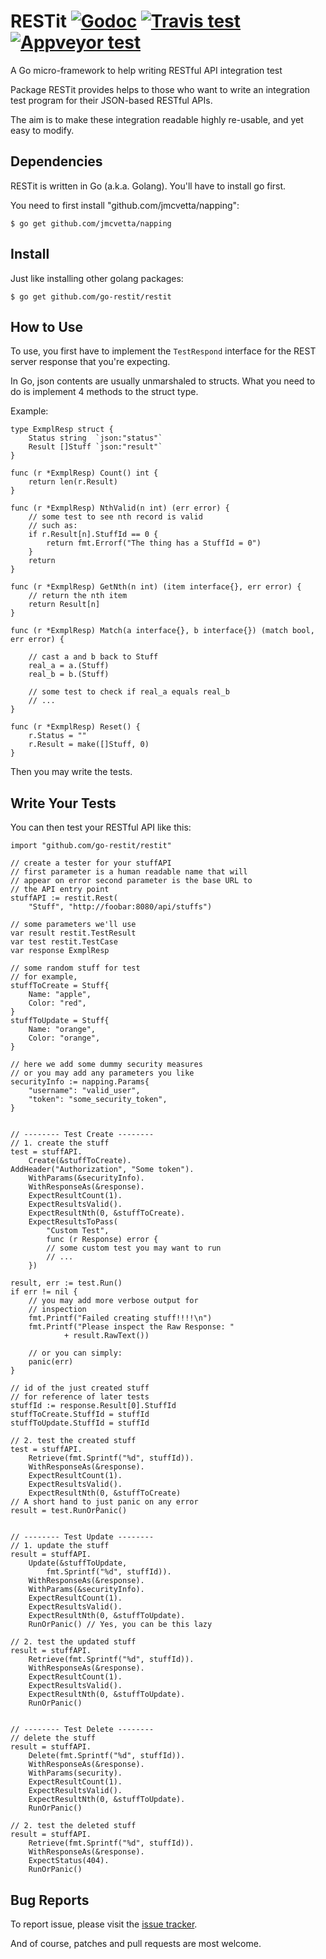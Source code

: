 # RESTit [![Godoc][godoc-badge]][godoc] [![Travis test][travis-badge]][travis] [![Appveyor test][appveyor-badge]][appveyor]

A Go micro-framework to help writing RESTful API integration test

Package RESTit provides helps to those who want to write an
integration test program for their JSON-based RESTful APIs.

The aim is to make these integration readable highly re-usable,
and yet easy to modify.

[godoc]: https://godoc.org/github.com/go-restit/restit
[godoc-badge]: https://godoc.org/github.com/go-restit/restit?status.svg
[travis]: https://travis-ci.org/go-restit/restit?branch=master
[travis-badge]: https://api.travis-ci.org/go-restit/restit.svg?branch=master
[appveyor]: https://ci.appveyor.com/project/yookoala/restit?branch=master
[appveyor-badge]: https://ci.appveyor.com/api/projects/status/github/go-restit/restit?branch=master&svg=true



Dependencies
------------

RESTit is written in Go (a.k.a. Golang). You'll have to install go
first.

You need to first install "github.com/jmcvetta/napping":

    $ go get github.com/jmcvetta/napping


Install
-------

Just like installing other golang packages:

    $ go get github.com/go-restit/restit


How to Use
----------

To use, you first have to implement the `TestRespond`
interface for the REST server response that you're
expecting.

In Go, json contents are usually unmarshaled to structs.
What you need to do is implement 4 methods to the struct
type.

Example:

    type ExmplResp struct {
    	Status string  `json:"status"`
    	Result []Stuff `json:"result"`
    }

    func (r *ExmplResp) Count() int {
    	return len(r.Result)
    }

    func (r *ExmplResp) NthValid(n int) (err error) {
    	// some test to see nth record is valid
    	// such as:
    	if r.Result[n].StuffId == 0 {
    		return fmt.Errorf("The thing has a StuffId = 0")
    	}
    	return
    }

    func (r *ExmplResp) GetNth(n int) (item interface{}, err error) {
    	// return the nth item
    	return Result[n]
    }

    func (r *ExmplResp) Match(a interface{}, b interface{}) (match bool, err error) {

    	// cast a and b back to Stuff
    	real_a = a.(Stuff)
    	real_b = b.(Stuff)

    	// some test to check if real_a equals real_b
    	// ...
    }

    func (r *ExmplResp) Reset() {
        r.Status = ""
        r.Result = make([]Stuff, 0)
    }

Then you may write the tests.


Write Your Tests
----------------

You can then test your RESTful API like this:

    import "github.com/go-restit/restit"

    // create a tester for your stuffAPI
    // first parameter is a human readable name that will
    // appear on error second parameter is the base URL to
    // the API entry point
    stuffAPI := restit.Rest(
        "Stuff", "http://foobar:8080/api/stuffs")

    // some parameters we'll use
    var result restit.TestResult
    var test restit.TestCase
    var response ExmplResp

    // some random stuff for test
    // for example,
    stuffToCreate = Stuff{
        Name: "apple",
        Color: "red",
    }
    stuffToUpdate = Stuff{
        Name: "orange",
        Color: "orange",
    }

    // here we add some dummy security measures
    // or you may add any parameters you like
    securityInfo := napping.Params{
        "username": "valid_user",
        "token": "some_security_token",
    }


    // -------- Test Create --------
    // 1. create the stuff
    test = stuffAPI.
        Create(&stuffToCreate).
	AddHeader("Authorization", "Some token").
        WithParams(&securityInfo).
        WithResponseAs(&response).
        ExpectResultCount(1).
        ExpectResultsValid().
        ExpectResultNth(0, &stuffToCreate).
        ExpectResultsToPass(
            "Custom Test",
            func (r Response) error {
            // some custom test you may want to run
            // ...
        })

    result, err := test.Run()
    if err != nil {
        // you may add more verbose output for
        // inspection
        fmt.Printf("Failed creating stuff!!!!\n")
        fmt.Printf("Please inspect the Raw Response: "
                + result.RawText())

        // or you can simply:
        panic(err)
    }

    // id of the just created stuff
    // for reference of later tests
    stuffId := response.Result[0].StuffId
    stuffToCreate.StuffId = stuffId
    stuffToUpdate.StuffId = stuffId

    // 2. test the created stuff
    test = stuffAPI.
        Retrieve(fmt.Sprintf("%d", stuffId)).
        WithResponseAs(&response).
        ExpectResultCount(1).
        ExpectResultsValid().
        ExpectResultNth(0, &stuffToCreate)
    // A short hand to just panic on any error
    result = test.RunOrPanic()


    // -------- Test Update --------
    // 1. update the stuff
    result = stuffAPI.
        Update(&stuffToUpdate,
            fmt.Sprintf("%d", stuffId)).
        WithResponseAs(&response).
        WithParams(&securityInfo).
        ExpectResultCount(1).
        ExpectResultsValid().
        ExpectResultNth(0, &stuffToUpdate).
        RunOrPanic() // Yes, you can be this lazy

    // 2. test the updated stuff
    result = stuffAPI.
        Retrieve(fmt.Sprintf("%d", stuffId)).
        WithResponseAs(&response).
        ExpectResultCount(1).
        ExpectResultsValid().
        ExpectResultNth(0, &stuffToUpdate).
        RunOrPanic()


    // -------- Test Delete --------
    // delete the stuff
    result = stuffAPI.
        Delete(fmt.Sprintf("%d", stuffId)).
        WithResponseAs(&response).
        WithParams(security).
        ExpectResultCount(1).
        ExpectResultsValid().
        ExpectResultNth(0, &stuffToUpdate).
        RunOrPanic()

    // 2. test the deleted stuff
    result = stuffAPI.
        Retrieve(fmt.Sprintf("%d", stuffId)).
        WithResponseAs(&response).
        ExpectStatus(404).
        RunOrPanic()


Bug Reports
-----------

To report issue, please visit the
[issue tracker](https://github.com/go-restit/restit/issues).

And of course, patches and pull requests are most welcome.
